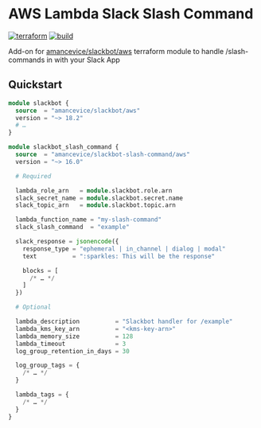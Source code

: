 # AWS Lambda Slack Slash Command

[![terraform](https://img.shields.io/github/v/tag/amancevice/terraform-aws-slackbot-slash-command?color=62f&label=version&logo=terraform&style=flat-square)](https://registry.terraform.io/modules/amancevice/serverless-pypi/aws)
[![build](https://img.shields.io/github/workflow/status/amancevice/terraform-aws-slackbot-slash-command/validate?logo=github&style=flat-square)](https://github.com/amancevice/terraform-aws-slackbot-slash-command/actions)

Add-on for [amancevice/slackbot/aws](https://github.com/amancevice/terraform-aws-slackbot) terraform module to handle /slash-commands in with your Slack App

## Quickstart

```terraform
module slackbot {
  source  = "amancevice/slackbot/aws"
  version = "~> 18.2"
  # …
}

module slackbot_slash_command {
  source  = "amancevice/slackbot-slash-command/aws"
  version = "~> 16.0"

  # Required

  lambda_role_arn   = module.slackbot.role.arn
  slack_secret_name = module.slackbot.secret.name
  slack_topic_arn   = module.slackbot.topic.arn

  lambda_function_name = "my-slash-command"
  slack_slash_command  = "example"

  slack_response = jsonencode({
    response_type = "ephemeral | in_channel | dialog | modal"
    text          = ":sparkles: This will be the response"

    blocks = [
      /* … */
    ]
  })

  # Optional

  lambda_description          = "Slackbot handler for /example"
  lambda_kms_key_arn          = "<kms-key-arn>"
  lambda_memory_size          = 128
  lambda_timeout              = 3
  log_group_retention_in_days = 30

  log_group_tags = {
    /* … */
  }

  lambda_tags = {
    /* … */
  }
}
```
